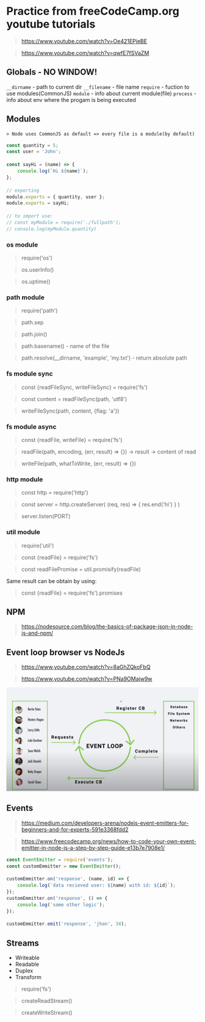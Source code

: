 # Practice from freeCodeCamp.org youtube tutorials

> https://www.youtube.com/watch?v=Oe421EPjeBE

> https://www.youtube.com/watch?v=qwfE7fSVaZM

## Globals - NO WINDOW!

`__dirname` - path to current dir
`__filename` - file name
`require` - fuction to use modules(CommonJS)
`module` - info about current module(file)
`process` - info about env where the progam is being executed

## Modules

    > Node uses CommonJS as default => every file is a module(by default)

```javascript
const quantity = 5;
const user = 'John';

const sayHi = (name) => {
    console.log(`Hi ${name}`);
};

// exporting
module.exports = { quantity, user };
module.exports = sayHi;

// to import use:
// const myModule = require('./fullpath');
// console.log(myModule.quantity)
```

### os module

> require('os')

> os.userInfo()

> os.uptime()

### path module

> require('path')

> path.sep

> path.join()

> path.basename() - name of the file

> path.resolve(\_\_dirname, 'example', 'my.txt') - return absolute path

### fs module sync

> const {readFileSync, writeFileSync} = require('fs')

> const content = readFileSync(path, 'utf8')

> writeFileSync(path, content, {flag: 'a'})

### fs module async

> const {readFile, writeFile} = require('fs')

> readFile(path, encoding, (err, result) => {}) -> result -> content of read

> writeFile(path, whatToWrite, (err, result) => {})

### http module

> const http = require('http')

> const server = http.createServer( (req, res) => { res.end('hi') } )

> server.listen(PORT)

### util module

> require('util')

> const {readFile} = require('fs')

> const readFilePromise = util.promisify(readFile)

Same result can be obtain by using:

> const {readFile} = require('fs').promises

## NPM

> https://nodesource.com/blog/the-basics-of-package-json-in-node-js-and-npm/

## Event loop browser vs NodeJs

> https://www.youtube.com/watch?v=8aGhZQkoFbQ

> https://www.youtube.com/watch?v=PNa9OMajw9w

![NodeJS Event Loop](EventLoopNodeJS.png)

## Events

> https://medium.com/developers-arena/nodejs-event-emitters-for-beginners-and-for-experts-591e3368fdd2

> https://www.freecodecamp.org/news/how-to-code-your-own-event-emitter-in-node-js-a-step-by-step-guide-e13b7e7908e1/

```javascript
const EventEmitter = require('events');
const customEmmitter = new EventEmitter();

customEmmitter.on('response', (name, id) => {
    console.log(`data recieved user: ${name} with id: ${id}`);
});
customEmmitter.on('response', () => {
    console.log('some other logic');
});

customEmmitter.emit('response', 'jhon', 34);
```

## Streams

-   Writeable
-   Readable
-   Duplex
-   Transform

> require('fs')

> createReadStream()

> createWriteStream()
